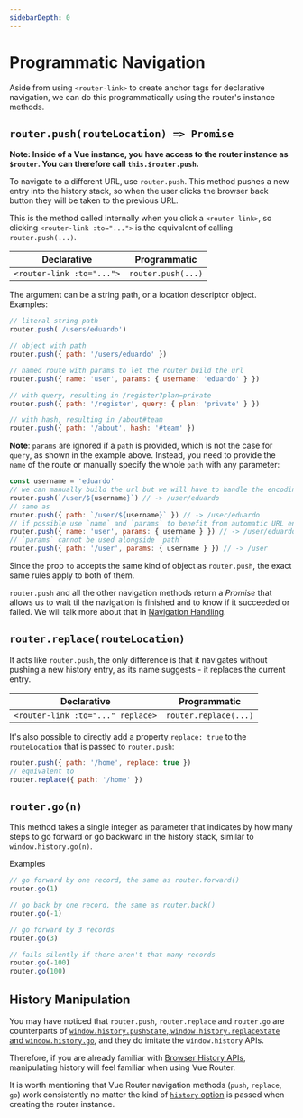 ```yaml
---
sidebarDepth: 0
---
```


# Programmatic Navigation

Aside from using `<router-link>` to create anchor tags for declarative navigation, we can do this programmatically using the router's instance methods.

## `router.push(routeLocation) => Promise`

**Note: Inside of a Vue instance, you have access to the router instance as `$router`. You can therefore call `this.$router.push`.**

To navigate to a different URL, use `router.push`. This method pushes a new entry into the history stack, so when the user clicks the browser back button they will be taken to the previous URL.

This is the method called internally when you click a `<router-link>`, so clicking `<router-link :to="...">` is the equivalent of calling `router.push(...)`.

| Declarative               | Programmatic       |
| ------------------------- | ------------------ |
| `<router-link :to="...">` | `router.push(...)` |

The argument can be a string path, or a location descriptor object. Examples:

```js
// literal string path
router.push('/users/eduardo')

// object with path
router.push({ path: '/users/eduardo' })

// named route with params to let the router build the url
router.push({ name: 'user', params: { username: 'eduardo' } })

// with query, resulting in /register?plan=private
router.push({ path: '/register', query: { plan: 'private' } })

// with hash, resulting in /about#team
router.push({ path: '/about', hash: '#team' })
```

**Note**: `params` are ignored if a `path` is provided, which is not the case for `query`, as shown in the example above. Instead, you need to provide the `name` of the route or manually specify the whole `path` with any parameter:

```js
const username = 'eduardo'
// we can manually build the url but we will have to handle the encoding ourselves
router.push(`/user/${username}`) // -> /user/eduardo
// same as
router.push({ path: `/user/${username}` }) // -> /user/eduardo
// if possible use `name` and `params` to benefit from automatic URL encoding
router.push({ name: 'user', params: { username } }) // -> /user/eduardo
// `params` cannot be used alongside `path`
router.push({ path: '/user', params: { username } }) // -> /user
```

Since the prop `to` accepts the same kind of object as `router.push`, the exact same rules apply to both of them.

`router.push` and all the other navigation methods return a _Promise_ that allows us to wait til the navigation is finished and to know if it succeeded or failed. We will talk more about that in [Navigation Handling](../advanced/navigation-handling.md).

## `router.replace(routeLocation)`

It acts like `router.push`, the only difference is that it navigates without pushing a new history entry, as its name suggests - it replaces the current entry.

| Declarative                       | Programmatic          |
| --------------------------------- | --------------------- |
| `<router-link :to="..." replace>` | `router.replace(...)` |

It's also possible to directly add a property `replace: true` to the `routeLocation` that is passed to `router.push`:

```js
router.push({ path: '/home', replace: true })
// equivalent to
router.replace({ path: '/home' })
```

## `router.go(n)`

This method takes a single integer as parameter that indicates by how many steps to go forward or go backward in the history stack, similar to `window.history.go(n)`.

Examples

```js
// go forward by one record, the same as router.forward()
router.go(1)

// go back by one record, the same as router.back()
router.go(-1)

// go forward by 3 records
router.go(3)

// fails silently if there aren't that many records
router.go(-100)
router.go(100)
```

## History Manipulation

You may have noticed that `router.push`, `router.replace` and `router.go` are counterparts of [`window.history.pushState`, `window.history.replaceState` and `window.history.go`](https://developer.mozilla.org/en-US/docs/Web/API/History), and they do imitate the `window.history` APIs.

Therefore, if you are already familiar with [Browser History APIs](https://developer.mozilla.org/en-US/docs/Web/API/History_API), manipulating history will feel familiar when using Vue Router.

It is worth mentioning that Vue Router navigation methods (`push`, `replace`, `go`) work consistently no matter the kind of [`history` option](/api/#history) is passed when creating the router instance.
